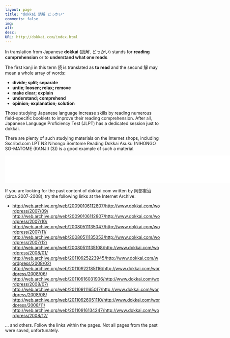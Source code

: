 ```yaml
---
layout: page
title: "dokkai 読解 どっかい"
comments: false
img:
alt:
desc:
URL: http://dokkai.com/index.html
---
```

<link rel="stylesheet" href="https://cdnjs.cloudflare.com/ajax/libs/normalize/5.0.0/normalize.min.css">

In translation from Japanese <b>dokkai</b> (読解, どっかい) stands for <b>reading comprehension</b> or to <b>understand what one reads</b>.

The first kanji	in this term 読 is translated as <b>to read</b> and the second 解 may mean a whole array of words:
<b>
- divide; split; separate
- untie; loosen; relax; remove
- make clear; explain
- understand; comprehend
- opinion; explanation; solution</b>

Those studying Japanese  language increase skills by reading numerous field-specific booklets to improve their reading comprehension. After all, Japanese Language Proficiency Test (JLPT) has a dedicated session just to dokkai.

There are plenty of such studying materials on the Internet shops, including Sscribd.com LPT N3 Nihongo Somtome Reading Dokkai Asuku (NIHONGO SO-MATOME (KANJI) (3)) is a good example of such a material.

<center>
  <iframe data-aa="1312362" src="//ad.a-ads.com/1312362?size=990x90" scrolling="no" style="width:990px; height:90px; border:0px; padding:0; overflow:hidden" allowtransparency="true"></iframe>
</center>

If you are looking for the past content of dokkai.com written by 岡部憲治 (circa 2007-2008), try the following links at the Internet Archive:

- <a href="http://web.archive.org/web/20090106112807/http://www.dokkai.com/wordpress/2007/09/" target="_blank">http://web.archive.org/web/20090106112807/http://www.dokkai.com/wordpress/2007/09/</a>
http://web.archive.org/web/20090106112807/http://www.dokkai.com/wordpress/2007/10/
http://web.archive.org/web/20080511135047/http://www.dokkai.com/wordpress/2007/11/
http://web.archive.org/web/20080511135053/http://www.dokkai.com/wordpress/2007/12/
http://web.archive.org/web/20080511135108/http://www.dokkai.com/wordpress/2008/01/
http://web.archive.org/web/20110925223945/http://www.dokkai.com/wordpress/2008/02/
http://web.archive.org/web/20110922185116/http://www.dokkai.com/wordpress/2008/06/
http://web.archive.org/web/20110916031906/http://www.dokkai.com/wordpress/2008/07/
http://web.archive.org/web/20110911165017/http://www.dokkai.com/wordpress/2008/08/
http://web.archive.org/web/20110926051110/http://www.dokkai.com/wordpress/2008/11/
http://web.archive.org/web/20110916134247/http://www.dokkai.com/wordpress/2008/12/

... and others. Follow the links within the pages. Not all pages from the past were saved, unfortunately.

<div id="commento"></div>
<script src="https://cdn.commento.io/js/commento.js"></script>
